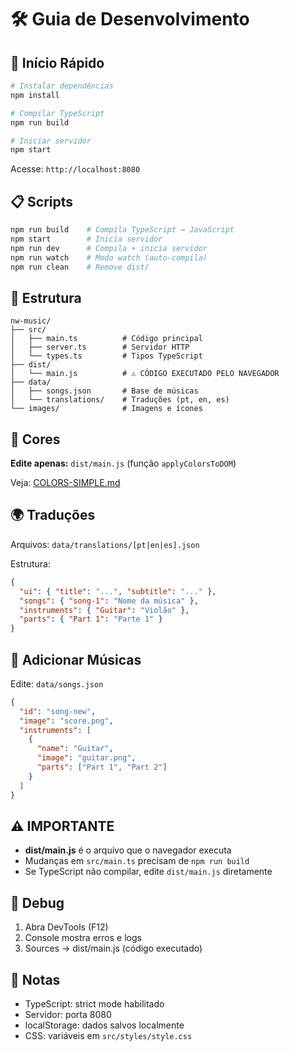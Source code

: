 # 🛠️ Guia de Desenvolvimento

## 🚀 Início Rápido

```bash
# Instalar dependências
npm install

# Compilar TypeScript
npm run build

# Iniciar servidor
npm start
```

Acesse: `http://localhost:8080`

## 📋 Scripts

```bash
npm run build    # Compila TypeScript → JavaScript
npm start        # Inicia servidor
npm run dev      # Compila + inicia servidor
npm run watch    # Modo watch (auto-compila)
npm run clean    # Remove dist/
```

## 📁 Estrutura

```
nw-music/
├── src/
│   ├── main.ts          # Código principal
│   ├── server.ts        # Servidor HTTP
│   └── types.ts         # Tipos TypeScript
├── dist/
│   └── main.js          # ⚠️ CÓDIGO EXECUTADO PELO NAVEGADOR
├── data/
│   ├── songs.json       # Base de músicas
│   └── translations/    # Traduções (pt, en, es)
└── images/              # Imagens e ícones
```

## 🎨 Cores

**Edite apenas:** `dist/main.js` (função `applyColorsToDOM`)

Veja: [COLORS-SIMPLE.md](COLORS-SIMPLE.md)

## 🌍 Traduções

Arquivos: `data/translations/[pt|en|es].json`

Estrutura:
```json
{
  "ui": { "title": "...", "subtitle": "..." },
  "songs": { "song-1": "Nome da música" },
  "instruments": { "Guitar": "Violão" },
  "parts": { "Part 1": "Parte 1" }
}
```

## 🎵 Adicionar Músicas

Edite: `data/songs.json`

```json
{
  "id": "song-new",
  "image": "score.png",
  "instruments": [
    {
      "name": "Guitar",
      "image": "guitar.png",
      "parts": ["Part 1", "Part 2"]
    }
  ]
}
```

## ⚠️ IMPORTANTE

- **dist/main.js** é o arquivo que o navegador executa
- Mudanças em `src/main.ts` precisam de `npm run build`
- Se TypeScript não compilar, edite `dist/main.js` diretamente

## 🐛 Debug

1. Abra DevTools (F12)
2. Console mostra erros e logs
3. Sources → dist/main.js (código executado)

## 📝 Notas

- TypeScript: strict mode habilitado
- Servidor: porta 8080
- localStorage: dados salvos localmente
- CSS: variáveis em `src/styles/style.css`

